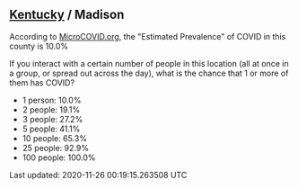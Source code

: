 
## [Kentucky](/united-states/kentucky) / Madison

According to [MicroCOVID.org](http://microcovid.org),
the "Estimated Prevalence" of COVID in this county is 10.0%

If you interact with a certain number of people in this location
(all at once in a group, or spread out across the day), what is the chance that
1 or more of them has COVID?

- 1 person: 10.0%
- 2 people: 19.1%
- 3 people: 27.2%
- 5 people: 41.1%
- 10 people: 65.3%
- 25 people: 92.9%
- 100 people: 100.0%

Last updated: 2020-11-26 00:19:15.263508 UTC

